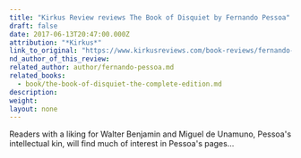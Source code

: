 ```yaml
---
title: "Kirkus Review reviews The Book of Disquiet by Fernando Pessoa"
draft: false
date: 2017-06-13T20:47:00.000Z
attribution: "*Kirkus*"
link_to_original: "https://www.kirkusreviews.com/book-reviews/fernando-pessoa/the-book-of-disquiet-pessoa-2017/"
nd_author_of_this_review:
related_author: author/fernando-pessoa.md
related_books:
  - book/the-book-of-disquiet-the-complete-edition.md
description:
weight:
layout: none
---
```

Readers with a liking for Walter Benjamin and Miguel de Unamuno, Pessoa's intellectual kin, will find much of interest in Pessoa's pages...

